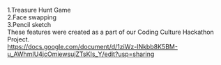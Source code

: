 1.Treasure Hunt Game <br />
2.Face swapping<br />
3.Pencil sketch<br />
These features were created as a part of our Coding Culture Hackathon Project.<br />
https://docs.google.com/document/d/1ziWz-INkbb8K5BM-u_AWhmIU4jcOmiewsujZTsKIs_Y/edit?usp=sharing
